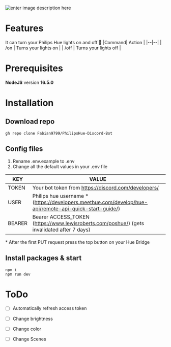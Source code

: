 ![enter image description here](https://i.imgur.com/unR9Puv.png)
# Features
It can turn your Philips Hue lights on and off 🤯
|Command| Action |
|--|--|
| /on | Turns your lights on |
| /off | Turns your lights off |


# Prerequisites
**NodeJS** version **16.5.0**
# Installation
## Download repo
    gh repo clone Fabian9799/PhilipsHue-Discord-Bot
## Config files
 1. Rename .env.example to .env
 2. Change all the default values in your .env file
 
|KEY| VALUE |
|--|--|
| TOKEN | Your bot token from https://discord.com/developers/ |
| USER | Philips hue username * (https://developers.meethue.com/develop/hue-api/remote-api-quick-start-guide/) |
| BEARER | Bearer ACCESS_TOKEN (https://www.lewisroberts.com/poshue/) (gets invalidated after 7 days) |

\* After the first PUT request press the top button on your Hue Bridge
## Install packages & start

    npm i
    npm run dev

# ToDo
 - [ ] Automatically refresh access token
 - [ ] Change brightness
 - [ ] Change color
 - [ ] Change Scenes


